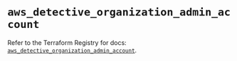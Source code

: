 # `aws_detective_organization_admin_account`

Refer to the Terraform Registry for docs: [`aws_detective_organization_admin_account`](https://registry.terraform.io/providers/hashicorp/aws/6.2.0/docs/resources/detective_organization_admin_account).
